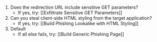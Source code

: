 1. Does the redirection URL include sensitive GET parameters?
	- If yes, try: [[Exfiltrate Sensitive GET Parameters]]
2. Can you steal client-side HTML styling from the target application?
	- If yes, try: [[Build Phishing Lookalike with HTML Styling]]
3. Default
	- If all else fails, try: [[Build Generic Phishing Page]]

